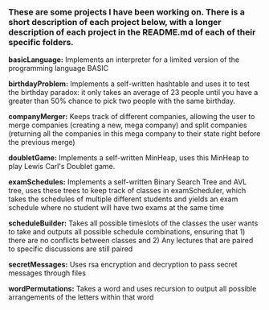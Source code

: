 ### These are some projects I have been working on. There is a short description of each project below, with a longer description of each project in the README.md of each of their specific folders.

**basicLanguage:** Implements an interpreter for a limited version of the programming language BASIC

**birthdayProblem:** Implements a self-written hashtable and uses it to test the birthday paradox: it only takes an average of 23 people until you have a greater than 50% chance to pick two people with the same birthday. 

**companyMerger:** Keeps track of different companies, allowing the user to merge companies (creating a new, mega company) and split companies (returning all the companies in this mega company to their state right before the previous merge)

**doubletGame:** Implements a self-written MinHeap, uses this MinHeap to play Lewis Carl's Doublet game. 

**examSchedules:** Implements a self-written Binary Search Tree and AVL tree, uses these trees to keep track of classes in examScheduler, which takes the schedules of multiple different students and yields an exam schedule where no student will have two exams at the same time

**scheduleBuilder:** Takes all possible timeslots of the classes the user wants to take and outputs all possible schedule combinations, ensuring that 1) there are no conflicts between classes and 2) Any lectures that are paired to specific discussions are still paired

**secretMessages:** 
Uses rsa encryption and decryption to pass secret messages through files

**wordPermutations:** Takes a word and uses recursion to output all possible arrangements of the letters within that word

